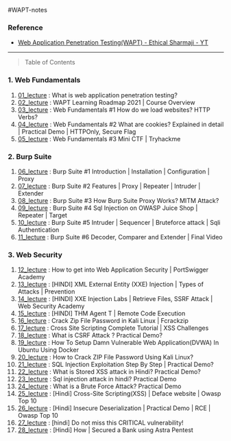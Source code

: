 #WAPT-notes   

### Reference 
- [Web Application Penetration Testing(WAPT) - Ethical Sharmaji - YT](https://www.youtube.com/playlist?list=PLHOJoqBk02jQWQ7UMwRkAoznEzRtKI1zk&ab_channel=EthicalSharmaji)

---
> Table of Contents

### 1. Web Fundamentals
1. [01_lecture]() : What is web application penetration testing?
2. [02_lecture]() : WAPT Learning Roadmap 2021 | Course Overview
3. [03_lecture]() : Web Fundamentals #1 How do we load websites? HTTP Verbs?
4. [04_lecture]() : Web Fundamentals #2 What are cookies? Explained in detail | Practical Demo | HTTPOnly, Secure Flag
5. [05_lecture]() : Web Fundamentals #3 Mini CTF | Tryhackme

### 2. Burp Suite
1. [06_lecture]() : Burp Suite #1 Introduction | Installation | Configuration | Proxy
2. [07_lecture]() : Burp Suite #2 Features | Proxy | Repeater | Intruder | Extender
3. [08_lecture]() : Burp Suite #3 How Burp Suite Proxy Works? MITM Attack?
4. [09_lecture]() : Burp Suite #4 Sql Injection on OWASP Juice Shop | Repeater | Target
5. [10_lecture]() : Burp Suite #5 Intruder | Sequencer | Bruteforce attack | Sqli Authentication
6. [11_lecture]() : Burp Suite #6 Decoder, Comparer and Extender | Final Video

### 3. Web Security
1. [12_lecture]() : How to get into Web Application Security | PortSwigger Academy
2. [13_lecture]() : [HINDI] XML External Entity (XXE) Injection | Types of Attacks | Prevention
3. [14_lecture]() : [HINDI] XXE Injection Labs | Retrieve Files, SSRF Attack | Web Security Academy
4. [15_lecture]() : [HINDI] THM Agent T | Remote Code Execution
5. [16_lecture]() : Crack Zip File Password in Kali Linux | Fcrackzip
6. [17_lecture]() : Cross Site Scripting Complete Tutorial | XSS Challenges
7. [18_lecture]() : What is CSRF Attack ? Practical Demo?
8. [19_lecture]() : How To Setup Damn Vulnerable Web Application(DVWA) In Ubuntu Using Docker
9. [20_lecture]() : How to Crack ZIP File Password Using Kali Linux?
10. [21_lecture]() : SQL Injection Exploitation Step By Step | Practical Demo?
11. [22_lecture]() : What is Stored XSS attack in Hindi? Practical Demo?
12. [23_lecture]() : Sql injection attack in hindi? Practical Demo
13. [24_lecture]() : What is a Brute Force Attack? Practical Demo
14. [25_lecture]() : [Hindi] Cross-Site Scripting(XSS) | Deface website | Owasp Top 10
15. [26_lecture]() : [Hindi] Insecure Deserialization | Practical Demo | RCE | Owasp Top 10
16. [27_lecture]() : [hindi] Do not miss this CRITICAL vulnerability!
17. [28_lecture]() : [Hindi] How | Secured a Bank using Astra Pentest

